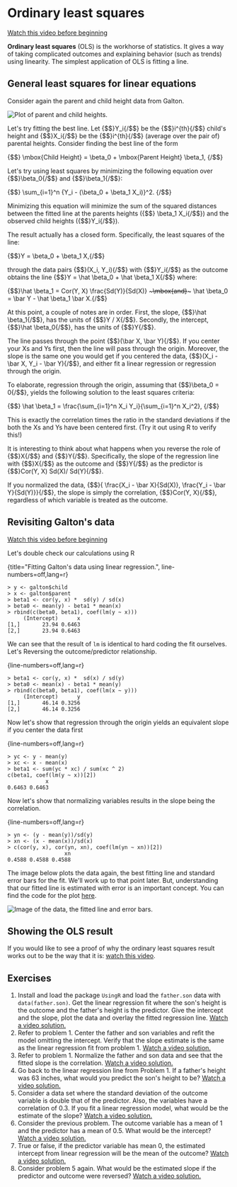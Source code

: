 # Ordinary least squares
[Watch this video before beginning](https://www.youtube.com/watch?v=LapyH7MG3Q4&list=PLpl-gQkQivXjqHAJd2t-J_One_fYE55tC&index=6)

**Ordinary least squares** (OLS) is the workhorse of statistics. It gives
a way of taking complicated outcomes and explaining behavior (such as trends)
using linearity. The simplest application of OLS is fitting a line.


## General least squares for linear equations
Consider again the parent and child height data from Galton.

![Plot of parent and child heights.](images/freqGalton.png)

Let's try fitting the best line.
Let {$$}Y_i{/$$} be the {$$}i^{th}{/$$} child's height and
{$$}X_i{/$$} be the {$$}i^{th}{/$$} (average over the pair of) parental heights.
Consider finding the best line of the form

{$$} \mbox{Child Height} = \beta_0 + \mbox{Parent Height} \beta_1, {/$$}

Let's try using least squares by minimizing the following equation
over {$$}\beta_0{/$$} and {$$}\beta_1{/$$}:

{$$}
\sum_{i=1}^n \{Y_i - (\beta_0 + \beta_1 X_i)\}^2.
{/$$}

Minimizing this equation will minimize the sum of the squared distances
between the fitted line at the parents heights ({$$} \beta_1 X_i{/$$})
and the observed child heights ({$$}Y_i{/$$}).

The result actually has a closed form. Specifically, the least squares
of the line:

{$$}Y = \beta_0 + \beta_1 X,{/$$}

through the data pairs {$$}(X_i, Y_i){/$$} with {$$}Y_i{/$$} as the outcome obtains
the line {$$}Y = \hat \beta_0 + \hat \beta_1 X{/$$}
where:

{$$}\hat \beta_1 = Cor(Y, X) \frac{Sd(Y)}{Sd(X)} ~~~\mbox{and}~~~ \hat \beta_0 = \bar Y - \hat \beta_1 \bar X.{/$$}

At this point, a couple of notes are in order.
First, the slope, {$$}\hat \beta_1{/$$}, has the units of {$$}Y / X{/$$}. Secondly,
the intercept, {$$}\hat \beta_0{/$$}, has the units of {$$}Y{/$$}.

The line passes through the point {$$}(\bar X, \bar Y){/$$}. If you center your
Xs and Ys first, then the line will pass through the origin. Moreover,
the slope is the same one you would get if you centered the data,
{$$}(X_i - \bar X, Y_i - \bar Y){/$$}, and either fit a linear regression
or regression through the origin.

To elaborate, regression through the origin, assuming that {$$}\beta_0 = 0{/$$},
yields the following solution to the least squares criteria:

{$$}
\hat \beta_1 = \frac{\sum_{i=1}^n X_i Y_i}{\sum_{i=1}^n X_i^2},
{/$$}

This is exactly the correlation times the
ratio in the standard deviations if
the both the Xs and Ys have been centered first. (Try it out using R to
verify this!)

It is interesting to think about what happens when you reverse the role of {$$}X{/$$}
and {$$}Y{/$$}. Specifically, the slope of the regression line with {$$}X{/$$}
as the outcome and {$$}Y{/$$} as the predictor is {$$}Cor(Y, X) Sd(X)/ Sd(Y){/$$}.

If you normalized the data,
{$$}\{ \frac{X_i - \bar X}{Sd(X)}, \frac{Y_i - \bar Y}{Sd(Y)}\}{/$$},
the slope is simply the correlation, {$$}Cor(Y, X){/$$}, regardless of which variable
is treated as the outcome.


## Revisiting Galton's data
[Watch this video before beginning](https://www.youtube.com/watch?v=O7cDyrjWBBc&index=7&list=PLpl-gQkQivXjqHAJd2t-J_One_fYE55tC)

Let's double check our calculations using R

{title="Fitting Galton's data using linear regression.", line-numbers=off,lang=r}
~~~
> y <- galton$child
> x <- galton$parent
> beta1 <- cor(y, x) *  sd(y) / sd(x)
> beta0 <- mean(y) - beta1 * mean(x)
> rbind(c(beta0, beta1), coef(lm(y ~ x)))
     (Intercept)      x
[1,]       23.94 0.6463
[2,]       23.94 0.6463
~~~

We can see that the result of `lm` is identical to hard coding the fit ourselves.
Let's Reversing the outcome/predictor relationship.

{line-numbers=off,lang=r}
~~~
> beta1 <- cor(y, x) *  sd(x) / sd(y)
> beta0 <- mean(x) - beta1 * mean(y)
> rbind(c(beta0, beta1), coef(lm(x ~ y)))
     (Intercept)      y
[1,]       46.14 0.3256
[2,]       46.14 0.3256
~~~

Now let's show that
regression through the origin yields an equivalent slope if you center the data first

{line-numbers=off,lang=r}
~~~
> yc <- y - mean(y)
> xc <- x - mean(x)
> beta1 <- sum(yc * xc) / sum(xc ^ 2)
c(beta1, coef(lm(y ~ x))[2])
            x
0.6463 0.6463
~~~

Now let's show that normalizing variables results in the slope being the correlation.

{line-numbers=off,lang=r}
~~~
> yn <- (y - mean(y))/sd(y)
> xn <- (x - mean(x))/sd(x)
> c(cor(y, x), cor(yn, xn), coef(lm(yn ~ xn))[2])
                  xn
0.4588 0.4588 0.4588
~~~

The image below plots the data again, the best fitting line and standard
error bars for the fit. We'll work up to that point later. But, understanding
that our fitted line is estimated with error is an important concept.
You can find the code for the plot [here](https://github.com/bcaffo/courses/blob/master/07_RegressionModels/01_03_ols/index.Rmd).

![Image of the data, the fitted line and error bars.](images/galton4.png)

## Showing the OLS result
If you would like to see a proof of why the ordinary least squares result works out to be the way that it is:
[watch this video](https://www.youtube.com/watch?v=COVQX8WZVA8&index=8&list=PLpl-gQkQivXjqHAJd2t-J_One_fYE55tC).

## Exercises
1. Install and load the package `UsingR` and load the `father.son` data with `data(father.son)`. Get the
linear regression fit where the son's height is the outcome and the father's height is the predictor.
Give the intercept and the slope, plot the data and overlay the fitted regression line. [Watch a video solution.](https://www.youtube.com/watch?v=HH78kFrT-5k&index=8&list=PLpl-gQkQivXji7JK1OP1qS7zalwUBPrX0)
2. Refer to problem 1. Center the father and son variables and refit the model omitting the intercept. Verify that the slope estimate is the same as the linear regression fit
from problem 1. [Watch a video solution.](https://www.youtube.com/watch?v=Bf0euQ_-CuE&list=PLpl-gQkQivXji7JK1OP1qS7zalwUBPrX0&index=10)
3. Refer to problem 1. Normalize the father and son data and see that the fitted slope is the correlation. [Watch a video solution.](https://www.youtube.com/watch?v=Bf0euQ_-CuE&list=PLpl-gQkQivXji7JK1OP1qS7zalwUBPrX0&index=10)
4. Go back to the linear regression line from Problem 1. If a father's height was 63 inches, what would you predict
the son's height to be? [Watch a video solution.](https://www.youtube.com/watch?v=46eu_SrKVNE&list=PLpl-gQkQivXji7JK1OP1qS7zalwUBPrX0&index=11)
5. Consider a data set where the standard deviation of the outcome variable is double that of the predictor. Also, the variables
have a correlation of 0.3. If you fit a linear regression model, what would be the estimate of the slope? [Watch a video solution.](https://www.youtube.com/watch?v=rRADoy09tXg&list=PLpl-gQkQivXji7JK1OP1qS7zalwUBPrX0&index=12)
6. Consider the previous problem. The outcome variable has a mean of 1 and the predictor has a mean of 0.5. What would be
the intercept? [Watch a video solution.](https://www.youtube.com/watch?v=TRxhUJB2zfg&list=PLpl-gQkQivXji7JK1OP1qS7zalwUBPrX0&index=13)
7. True or false, if the predictor variable has mean 0, the estimated intercept from linear regression
will be the mean of the outcome? [Watch a video solution.](https://www.youtube.com/watch?v=XBXL70A9eDw&list=PLpl-gQkQivXji7JK1OP1qS7zalwUBPrX0&index=14)
8. Consider problem 5 again. What would be the estimated slope if the predictor and outcome were reversed? [Watch a video solution.](https://www.youtube.com/watch?v=kzmyzpHcNtg&list=PLpl-gQkQivXji7JK1OP1qS7zalwUBPrX0&index=15)
